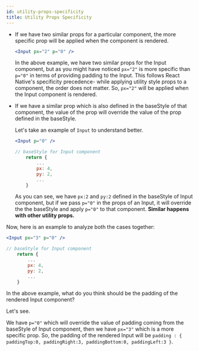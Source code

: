 ```yaml
---
id: utility-props-specificity
title: Utility Props Specificity
---
```


- If we have two similar props for a particular component, the more specific prop will be applied when the component is rendered.

  ```jsx
  <Input px="2" p="0" />
  ```

  In the above example, we have two similar props for the Input component, but as you might have noticed `px="2"` is more specific than `p="0"` in terms of providing padding to the Input. This follows React Native's specificity precedence- while applying utility style props to a component, the order does not matter. So, `px="2"` will be applied when the Input component is rendered.

- If we have a similar prop which is also defined in the baseStyle of that component, the value of the prop will override the value of the prop defined in the baseStyle.

  Let's take an example of `Input` to understand better.

  ```jsx
  <Input p="0" />

  // baseStyle for Input component
      return {
          ...
          px: 4,
          py: 2,
          ...
      }
  ```

  As you can see, we have `px:2` and `py:2` defined in the baseStyle of Input component, but if we pass `p="0"` in the props of an Input, it will override the the baseStyle and apply `p="0"` to that component. **Similar happens with other utility props.**

Now, here is an example to analyze both the cases together:

```jsx
<Input px="3" p="0" />

// baseStyle for Input component
    return {
        ...
        px: 4,
        py: 2,
        ...
    }

```

In the above example, what do you think should be the padding of the rendered Input component?

Let's see.

We have `p="0"` which will override the value of padding coming from the baseStyle of Input component, then we have `px="3"` which is a more specific prop. So, the padding of the rendered Input will be `padding : { paddingTop:0, paddingRight:3, paddingBottom:0, paddingLeft:3 }`.
